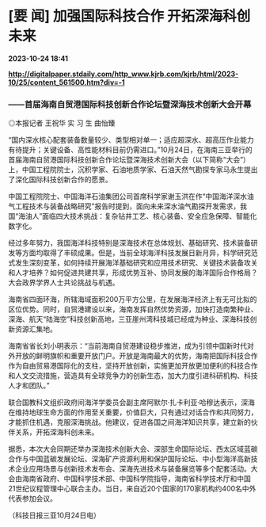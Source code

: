 # [要 闻] 加强国际科技合作 开拓深海科创未来

**2023-10-24 18:41**

**http://digitalpaper.stdaily.com/http_www.kjrb.com/kjrb/html/2023-10/25/content_561500.htm?div=-1**

### ——首届海南自贸港国际科技创新合作论坛暨深海技术创新大会开幕

 ◎本报记者 王祝华 实 习 生 曲怡臻

 “国内深水核心配套装备数量较少、类型相对单一；适应超深水、超高压作业能力有待提升；关键设备、高性能材料目前仍需进口。”10月24日，在海南三亚举行的首届海南自贸港国际科技创新合作论坛暨深海技术创新大会（以下简称“大会”）上，中国工程院院士，沉积学家、石油地质学家、石油天然气勘探专家马永生提出了深化国际科技创新合作的愿景。

 中国工程院院士、中国海洋石油集团公司首席科学家谢玉洪在作“中国海洋深水油气工程技术与装备战略研究”报告时提到，面向未来深水油气勘探开发需求，我国“海油人”面临四大技术挑战：复杂钻井工艺、核心装备、安全应急保障、智能化数字化。

 经过多年努力，我国海洋科技特别是深海技术在总体规划、基础研究、技术装备研发等方面均取得了丰硕成果。但是，当前全球海洋科技发展日新月异，科学研究范式发生深刻变革，如何持续开展海洋基础研究和应用技术研究、关键技术装备攻关和人才培养？如何促进共建共享，形成优势互补、协同发展的海洋国际合作格局？大会政界学界人士共论挑战与机遇。

 海南省四面环海，所辖海域面积200万平方公里，在发展海洋经济上有无可比拟的区位优势。同时，自贸港建设以来，海南发挥自然优势资源，加快打造南繁种业、深海、航天“陆海空”科技创新高地，三亚崖州湾科技城已经成为种业、深海科技创新资源汇集地。

 海南省省长刘小明表示：“当前海南自贸港建设稳步推进，成为引领中国新时代对外开放的鲜明旗帜和重要开放门户。开放是海南最大的优势，海南把国际科技合作作为自由贸易港国际化的支柱，坚持开放创新，实施更加开放更加便利的科技合作和人文交流措施，营造具有全球竞争力的创新生态，加大力度引进科研机构、科技人才和团队。”

 联合国教科文组织政府间海洋学委员会副主席阿默尔·扎卡利亚·哈穆达表示，深海在维持地球生命方面的作用至关重要，价值巨大，只有通过对话合作和共同努力，才能抓住机遇，克服深海挑战。他建议，促进各国之间海洋知识共享，建立新的伙伴关系，开拓深海科创未来。

 据悉，本次大会同期还举办深海技术创新大会、深部生命国际论坛、西太区域蓝碳合作与中国蓝碳发展论坛、深海矿产资源利用和保护国际论坛、中小型海洋高新技术企业应用场景与创新技术发布会、深海先进技术与装备展览等多个配套活动。大会由海南省政府、中国科学技术部、中国科学院指导，海南省科学技术厅和中国21世纪议程管理中心联合主办。当日，来自近20个国家的170家机构约400名中外代表参加会议。

 （科技日报三亚10月24日电）